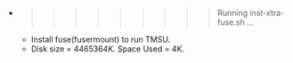 * >>>>>>>>> Running inst-xtra-fuse.sh ...
  * Install fuse(fusermount) to run TMSU.
  * Disk size = 4465364K. Space Used = 4K.
